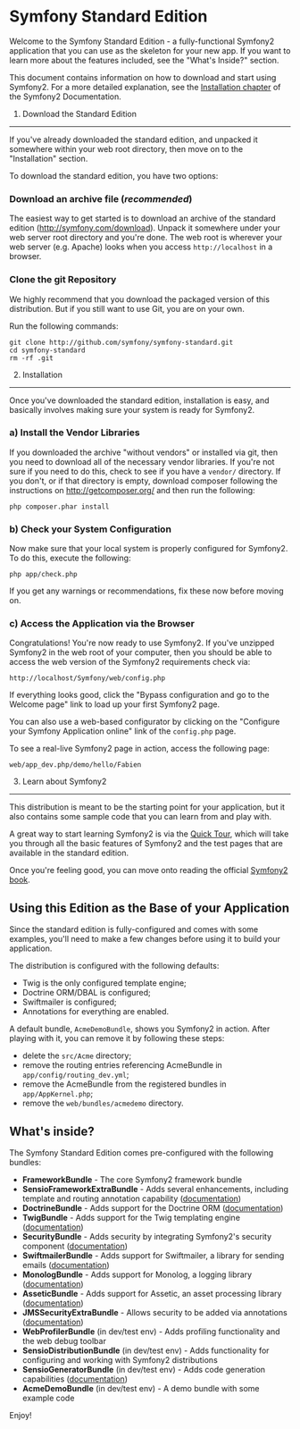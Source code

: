 Symfony Standard Edition
========================

Welcome to the Symfony Standard Edition - a fully-functional Symfony2
application that you can use as the skeleton for your new app. If you want
to learn more about the features included, see the "What's Inside?" section.

This document contains information on how to download and start using Symfony2.
For a more detailed explanation, see the
[Installation chapter](http://symfony.com/doc/current/book/installation.html)
of the Symfony2 Documentation.

1) Download the Standard Edition
--------------------------------

If you've already downloaded the standard edition, and unpacked it somewhere
within your web root directory, then move on to the "Installation" section.

To download the standard edition, you have two options:

### Download an archive file (*recommended*)

The easiest way to get started is to download an archive of the standard edition
(http://symfony.com/download). Unpack it somewhere under your web server root
directory and you're done. The web root is wherever your web server (e.g. Apache)
looks when you access `http://localhost` in a browser.

### Clone the git Repository

We highly recommend that you download the packaged version of this distribution.
But if you still want to use Git, you are on your own.

Run the following commands:

    git clone http://github.com/symfony/symfony-standard.git
    cd symfony-standard
    rm -rf .git

2) Installation
---------------

Once you've downloaded the standard edition, installation is easy, and basically
involves making sure your system is ready for Symfony2.

### a) Install the Vendor Libraries

If you downloaded the archive "without vendors" or installed via git, then
you need to download all of the necessary vendor libraries. If you're not
sure if you need to do this, check to see if you have a ``vendor/`` directory.
If you don't, or if that directory is empty, download composer following the
instructions on http://getcomposer.org/ and then run the following:

    php composer.phar install

### b) Check your System Configuration

Now make sure that your local system is properly configured
for Symfony2. To do this, execute the following:

    php app/check.php

If you get any warnings or recommendations, fix these now before moving on.

### c) Access the Application via the Browser

Congratulations! You're now ready to use Symfony2. If you've unzipped Symfony2
in the web root of your computer, then you should be able to access the
web version of the Symfony2 requirements check via:

    http://localhost/Symfony/web/config.php

If everything looks good, click the "Bypass configuration and go to the Welcome page"
link to load up your first Symfony2 page.

You can also use a web-based configurator by clicking on the "Configure your
Symfony Application online" link of the ``config.php`` page.

To see a real-live Symfony2 page in action, access the following page:

    web/app_dev.php/demo/hello/Fabien

3) Learn about Symfony2
-----------------------

This distribution is meant to be the starting point for your application,
but it also contains some sample code that you can learn from and play with.

A great way to start learning Symfony2 is via the
[Quick Tour](http://symfony.com/doc/current/quick_tour/the_big_picture.html),
which will take you through all the basic features of Symfony2 and the test
pages that are available in the standard edition.

Once you're feeling good, you can move onto reading the official
[Symfony2 book](http://symfony.com/doc/current/).

Using this Edition as the Base of your Application
--------------------------------------------------

Since the standard edition is fully-configured and comes with some examples,
you'll need to make a few changes before using it to build your application.

The distribution is configured with the following defaults:

* Twig is the only configured template engine;
* Doctrine ORM/DBAL is configured;
* Swiftmailer is configured;
* Annotations for everything are enabled.

A default bundle, ``AcmeDemoBundle``, shows you Symfony2 in action. After
playing with it, you can remove it by following these steps:

* delete the ``src/Acme`` directory;
* remove the routing entries referencing AcmeBundle in ``app/config/routing_dev.yml``;
* remove the AcmeBundle from the registered bundles in ``app/AppKernel.php``;
* remove the ``web/bundles/acmedemo`` directory.

What's inside?
---------------
The Symfony Standard Edition comes pre-configured with the following bundles:

* **FrameworkBundle** - The core Symfony2 framework bundle
* **SensioFrameworkExtraBundle** - Adds several enhancements, including template
  and routing annotation capability
  ([documentation](http://symfony.com/doc/current/bundles/SensioFrameworkExtraBundle/index.html))
* **DoctrineBundle** - Adds support for the Doctrine ORM
  ([documentation](http://symfony.com/doc/current/book/doctrine.html))
* **TwigBundle** - Adds support for the Twig templating engine
  ([documentation](http://symfony.com/doc/current/book/templating.html))
* **SecurityBundle** - Adds security by integrating Symfony2's security component
  ([documentation](http://symfony.com/doc/current/book/security.html))
* **SwiftmailerBundle** - Adds support for Swiftmailer, a library for sending emails
  ([documentation](http://symfony.com/doc/2.0/cookbook/email.html))
* **MonologBundle** - Adds support for Monolog, a logging library
  ([documentation](http://symfony.com/doc/2.0/cookbook/logging/monolog.html))
* **AsseticBundle** - Adds support for Assetic, an asset processing library
  ([documentation](http://symfony.com/doc/2.0/cookbook/assetic/asset_management.html))
* **JMSSecurityExtraBundle** - Allows security to be added via annotations
  ([documentation](http://symfony.com/doc/current/bundles/JMSSecurityExtraBundle/index.html))
* **WebProfilerBundle** (in dev/test env) - Adds profiling functionality and
  the web debug toolbar
* **SensioDistributionBundle** (in dev/test env) - Adds functionality for configuring
  and working with Symfony2 distributions
* **SensioGeneratorBundle** (in dev/test env) - Adds code generation capabilities
  ([documentation](http://symfony.com/doc/current/bundles/SensioGeneratorBundle/index.html))
* **AcmeDemoBundle** (in dev/test env) - A demo bundle with some example code

Enjoy!
